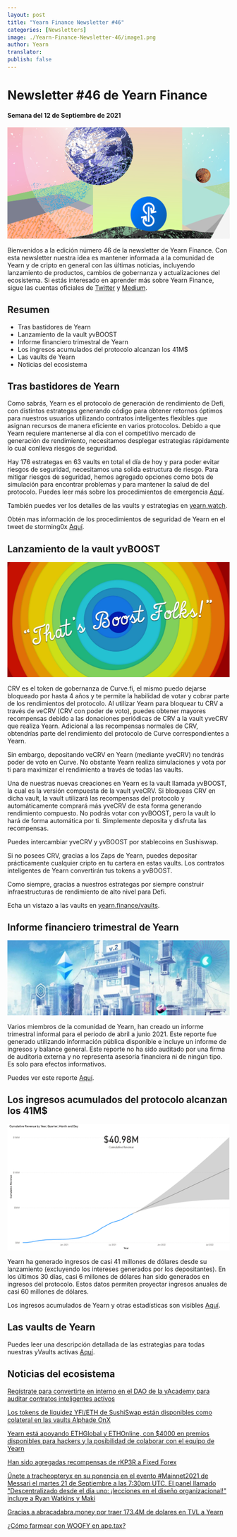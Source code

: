 ```yaml
---
layout: post
title: "Yearn Finance Newsletter #46"
categories: [Newsletters]
image: ./Yearn-Finance-Newsletter-46/image1.png
author: Yearn
translator:
publish: false
---
```


# Newsletter #46 de Yearn Finance 

#### Semana del 12 de Septiembre de 2021

![](image1.png)

Bienvenidos a la edición número 46 de la newsletter de Yearn Finance. Con esta newsletter nuestra idea es mantener informada a la comunidad de Yearn y de cripto en general con las últimas noticias, incluyendo lanzamiento de productos, cambios de gobernanza y actualizaciones del ecosistema. Si estás interesado en aprender más sobre Yearn Finance, sigue las cuentas oficiales de [Twitter](https://twitter.com/iearnfinance) y [Medium](https://medium.com/iearn). 

## **Resumen**

- Tras bastidores de Yearn  
- Lanzamiento de la vault yvBOOST  
- Informe financiero trimestral de Yearn  
- Los ingresos acumulados del protocolo alcanzan los 41M$  
- Las vaults de Yearn  
- Noticias del ecosistema
    

## **Tras bastidores de Yearn**

Como sabrás, Yearn es el protocolo de generación de rendimiento de Defi, con distintos estrategas generando código para obtener retornos óptimos para nuestros usuarios utilizando contratos inteligentes flexibles que asignan recursos de manera eficiente en varios protocolos. Debido a que Yearn requiere mantenerse al día con el competitivo mercado de generación de rendimiento, necesitamos desplegar estrategias rápidamente lo cual conlleva riesgos de seguridad.

Hay 176 estrategas en 63 vaults en total el día de hoy y para poder evitar riesgos de seguridad, necesitamos una solida estructura de riesgo. Para mitigar riesgos de seguridad, hemos agregado opciones como bots de simulación para encontrar problemas y para mantener la salud de del protocolo. Puedes leer más sobre los procedimientos de emergencia [Aquí](https://github.com/yearn/yearn-devdocs/blob/master/docs/developers/v2/EMERGENCY.md).

También puedes ver los detalles de las vaults y estrategias en [yearn.watch](https://yearn.watch/).

Obtén mas información de los procedimientos de seguridad de Yearn en el tweet de storming0x [Aquí](https://twitter.com/storming0x/status/1436851219864059906).

## **Lanzamiento de la vault yvBOOST**

![](image2.png)

CRV es el token de gobernanza de Curve.fi, el mismo puedo dejarse bloqueado por hasta 4 años y te permite la habilidad de votar y cobrar parte de los rendimientos del protocolo. Al utilizar Yearn para bloquear tu CRV a través de veCRV (CRV con poder de voto), puedes obtener mayores recompensas debido a las donaciones periódicas de CRV a la vault yveCRV que realiza Yearn. Adicional a las recompensas normales de CRV, obtendrías parte del rendimiento del protocolo de Curve correspondientes a Yearn.

Sin embargo, depositando veCRV en Yearn (mediante yveCRV) no tendrás poder de voto en Curve. No obstante Yearn realiza simulaciones y vota por ti para maximizar el rendimiento a través de todas las vaults.

Una de nuestras nuevas creaciones en Yearn es la vault llamada yvBOOST, la cual es la versión compuesta de la vault yveCRV. Si bloqueas CRV en dicha vault, la vault utilizará las recompensas del protocolo y automáticamente comprará más yveCRV de esta forma generando rendimiento compuesto. No podrás votar con yvBOOST, pero la vault lo hará de forma automática por ti. Simplemente deposita y disfruta las recompensas.    

Puedes intercambiar yveCRV y yvBOOST por stablecoins en Sushiswap.

Si no posees CRV, gracias a los Zaps de Yearn, puedes depositar prácticamente cualquier cripto en tu cartera en estas vaults. Los contratos inteligentes de Yearn convertirán tus tokens a yvBOOST.

Como siempre, gracias a nuestros estrategas por siempre construir infraestructuras de rendimiento de alto nivel para Defi.

Echa un vistazo a las vaults en [yearn.finance/vaults](https://yearn.finance/vaults).

## **Informe financiero trimestral de Yearn**

![](image3.png)

Varios miembros de la comunidad de Yearn, han creado un informe trimestral informal para el periodo de abril a junio 2021. Este reporte fue generado utilizando información pública disponible e incluye un informe de ingresos y balance general. Este reporte no ha sido auditado por una firma de auditoria externa y no representa asesoría financiera ni de ningún tipo. Es solo para efectos informativos.

Puedes ver este reporte [Aquí](https://github.com/yearn/yearn-pm/blob/master/financials/reports/2021Q2-yearn-quarterly-report.pdf).

## **Los ingresos acumulados del protocolo alcanzan los 41M$**

![](image4.png)

Yearn ha generado ingresos de casi 41 millones de dólares desde su lanzamiento (excluyendo los intereses generados por los depositantes). En los últimos 30 días, casi 6 millones de dólares han sido generados en ingresos del protocolo. Estos datos permiten proyectar ingresos anuales de casi 60 millones de dólares.

Los ingresos acumulados de Yearn y otras estadísticas son visibles [Aquí](https://www.yfistats.com/).

## Las vaults de Yearn

Puedes leer una descripción detallada de las estrategias para todas nuestras yVaults activas [Aquí](https://medium.com/yearn-state-of-the-vaults/the-vaults-at-yearn-9237905ffed3).

## **Noticias del ecosistema**

[Regístrate para convertirte en interno en el DAO de la yAcademy para auditar contratos inteligentes activos](https://twitter.com/yAcademyDAO/status/1435866622556659717) 

[Los tokens de liquidez YFI/ETH de SushiSwap están disponibles como colateral en las vaults Alphade OnX](https://twitter.com/OnXFinance/status/1435229990681972741)

[Yearn está apoyando ETHGlobal y ETHOnline, con $4000 en premios disponibles para hackers y la posibilidad de colaborar con el equipo de Yearn](https://twitter.com/iearnfinance/status/1436302183545196546)

[Han sido agregadas recompensas de rKP3R a Fixed Forex ](https://twitter.com/thekeep3r/status/1437402914474037256)

[Únete a tracheopteryx en su ponencia en el evento #Mainnet2021 de Messari el martes 21 de Septiembre a las 7:30pm UTC. El panel llamado "Descentralizado desde el día uno: ¡lecciones en el diseño organizacional!" incluye a Ryan Watkins y Maki](https://twitter.com/tracheopteryx/status/1436257062971977729)

[Gracias a abracadabra.money por traer 173.4M de dolares en TVL a Yearn](https://twitter.com/danielesesta/status/1437372628054982663?s=20)

[¿Cómo farmear con WOOFY en ape.tax?](https://twitter.com/ape_tax/status/1436908119817211913?s=20)
